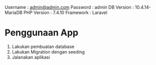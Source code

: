 Username : admin@admin.com
Password : admin
DB Version : 10.4.14-MariaDB
PHP Version : 7.4.10
Framework : Laravel

# Penggunaan App
1. Lakukan pembuatan database
2. Lakukan Migration dengan seeding
3. Jalanakan aplikasi
